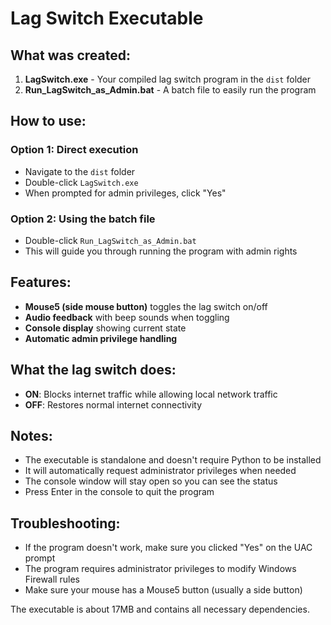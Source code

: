# Lag Switch Executable

## What was created:

1. **LagSwitch.exe** - Your compiled lag switch program in the `dist` folder
2. **Run_LagSwitch_as_Admin.bat** - A batch file to easily run the program

## How to use:

### Option 1: Direct execution
- Navigate to the `dist` folder
- Double-click `LagSwitch.exe`
- When prompted for admin privileges, click "Yes"

### Option 2: Using the batch file
- Double-click `Run_LagSwitch_as_Admin.bat`
- This will guide you through running the program with admin rights

## Features:
- **Mouse5 (side mouse button)** toggles the lag switch on/off
- **Audio feedback** with beep sounds when toggling
- **Console display** showing current state
- **Automatic admin privilege handling**

## What the lag switch does:
- **ON**: Blocks internet traffic while allowing local network traffic
- **OFF**: Restores normal internet connectivity

## Notes:
- The executable is standalone and doesn't require Python to be installed
- It will automatically request administrator privileges when needed
- The console window will stay open so you can see the status
- Press Enter in the console to quit the program

## Troubleshooting:
- If the program doesn't work, make sure you clicked "Yes" on the UAC prompt
- The program requires administrator privileges to modify Windows Firewall rules
- Make sure your mouse has a Mouse5 button (usually a side button)

The executable is about 17MB and contains all necessary dependencies.
